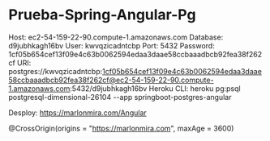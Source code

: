# Prueba-Spring-Angular-Pg

Host: ec2-54-159-22-90.compute-1.amazonaws.com
Database: d9jubhkagh16bv
User: kwvqzicadntcbp
Port: 5432
Password: 1cf05b654cef13f09e4c63b0062594edaa3daae58ccbaaadbcb92fea38f262cf
URI: postgres://kwvqzicadntcbp:1cf05b654cef13f09e4c63b0062594edaa3daae58ccbaaadbcb92fea38f262cf@ec2-54-159-22-90.compute-1.amazonaws.com:5432/d9jubhkagh16bv
Heroku CLI: heroku pg:psql postgresql-dimensional-26104 --app springboot-postgres-angular

Desploy: https://marlonmira.com/Angular

@CrossOrigin(origins = "https://marlonmira.com", maxAge = 3600)
